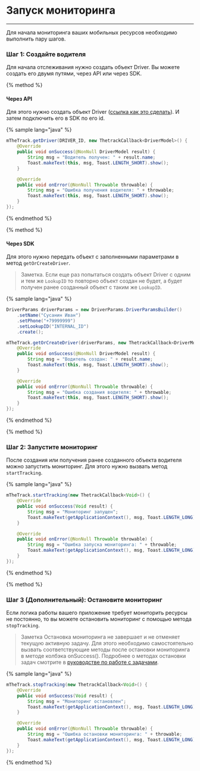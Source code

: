 # Запуск мониторинга
---
Для начала мониторинга ваших мобильных ресурсов необходимо выполнить пару шагов.

### **Шаг 1: Создайте водителя**
Для начала отслеживания нужно создать объект Driver. Вы можете создать его двумя путями, через API или через SDK.

{% method %}
#### Через API
Для этого нужно создать объект Driver ([ссылка как это сделать](/api/objects/driver.md#driver-create)). И затем подключить его в SDK по его id.

{% sample lang="java" %}
```java
mTheTrack.getDriver(DRIVER_ID, new ThetrackCallback<DriverModel>() {
    @Override
    public void onSuccess(@NonNull DriverModel result) {
        String msg = "Водитель получен: " + result.name;
        Toast.makeText(this, msg, Toast.LENGTH_SHORT).show();
    }

    @Override
    public void onError(@NonNull Throwable throwable) {
        String msg = "Ошибка получения водителя: " + throwable;
        Toast.makeText(this, msg, Toast.LENGTH_SHORT).show();
    }
});
```
{% endmethod %}

{% method %}
#### Через SDK
Для этого нужно передать объект с заполненными параметрами в метод `getOrCreateDriver`.

> Заметка.
> Если еще раз попытаться создать объект Driver с одним и тем же `LookupID` то повторно объект создан не будет, а будет получен ранее созданный объект с таким же `LookupID`.

{% sample lang="java" %}
```java
DriverParams driverParams = new DriverParams.DriverParamsBuilder()
    .setName("Сусанин Иван")
    .setPhone("+79999999")
    .setLookupID("INTERNAL_ID")
    .create();

mTheTrack.getOrCreateDriver(driverParams, new ThetrackCallback<DriverModel>() {
    @Override
    public void onSuccess(@NonNull DriverModel result) {
        String msg = "Водитель создан: " + result.name;
        Toast.makeText(this, msg, Toast.LENGTH_SHORT).show();
    }

    @Override
    public void onError(@NonNull Throwable throwable) {
        String msg = "Ошибка создания водителя: " + throwable;
        Toast.makeText(this, msg, Toast.LENGTH_SHORT).show();
    }
});
```
{% endmethod %}

{% method %}
### **Шаг 2: Запустите мониторинг**
После создания или получения ранее созданного объекта водителя можно запустить мониторинг. Для этого нужно вызвать метод `startTracking`.

{% sample lang="java" %}
```java
mTheTrack.startTracking(new ThetrackCallback<Void>() {
    @Override
    public void onSuccess(Void result) {
        String msg = "Мониторинг запущен";
        Toast.makeText(getApplicationContext(), msg, Toast.LENGTH_LONG).show();
    }

    @Override
    public void onError(@NonNull Throwable throwable) {
        String msg = "Ошибка запуска мониторинга: " + throwable;
        Toast.makeText(getApplicationContext(), msg, Toast.LENGTH_LONG).show();
    }
});
```
{% endmethod %}

{% method %}
### **Шаг 3 (Дополнительный): Остановите мониторинг**
Если логика работы вашего приложение требует мониторить ресурсы не постоянно, то вы можете остановить мониторинг с помощью метода `stopTracking`.

> Заметка
> Остановка мониторинга не завершает и не отменяет текущую активную задачу. Для этого необходимо самостоятельно вызвать соответствующие методы после остановки мониторинга в методе колбэка onSuccess(). Подробнее о методах остановки задач смотрите в [руководстве по работе с задачами](/mobile/android/tasks_flow.md).

{% sample lang="java" %}
```java
mTheTrack.stopTracking(new ThetrackCallback<Void>() {
    @Override
    public void onSuccess(Void result) {
        String msg = "Мониторинг остановлен";
        Toast.makeText(getApplicationContext(), msg, Toast.LENGTH_LONG).show();
    }

    @Override
    public void onError(@NonNull Throwable throwable) {
        String msg = "Ошибка остановки мониторинга: " + throwable;
        Toast.makeText(getApplicationContext(), msg, Toast.LENGTH_LONG).show();
    }
});
```
{% endmethod %}

